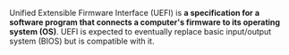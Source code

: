 Unified Extensible Firmware Interface (UEFI) is **a specification for a software program that connects a computer's firmware to its operating system (OS)**. UEFI is expected to eventually replace basic input/output system (BIOS) but is compatible with it.


